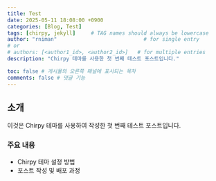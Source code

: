 ```yaml
---
title: Test
date: 2025-05-11 18:08:00 +0900
categories: [Blog, Test]
tags: [chirpy, jekyll]     # TAG names should always be lowercase
author: "rniman"                            # for single entry
# or
# authors: [<author1_id>, <author2_id>]   # for multiple entries
description: "Chirpy 테마를 사용한 첫 번째 테스트 포스트입니다."

toc: false # 게시물의 오른쪽 패널에 표시되는 목차
comments: false # 댓글 기능
---
```


## 소개

이것은 Chirpy 테마를 사용하여 작성한 첫 번째 테스트 포스트입니다.

### 주요 내용

- Chirpy 테마 설정 방법
- 포스트 작성 및 배포 과정
